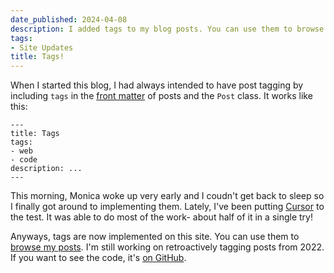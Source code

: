 ```yaml
---
date_published: 2024-04-08
description: I added tags to my blog posts. You can use them to browse my posts now.
tags:
- Site Updates
title: Tags!
---
```


When I started this blog, I had always intended to have post tagging by including `tags` in the [front matter](https://indieweb.org/frontmatter) of posts and the `Post` class. It works like this:

```
---
title: Tags
tags: 
- web
- code
description: ...
---
```

This morning, Monica woke up very early and I coudn't get back to sleep so I finally got around to implementing them. Lately, I've been putting [Cursor](https://www.cursor.sh/) to the test. It was able to do most of the work- about half of it in a single try!

Anyways, tags are now implemented on this site. You can use them to [browse my posts](/blog/). I'm still working on retroactively tagging posts from 2022. If you want to see the code, it's [on GitHub](https://github.com/davidhariri/site/pull/31/files).